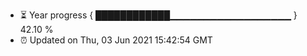 - ⏳ Year progress { ████████████▁▁▁▁▁▁▁▁▁▁▁▁▁▁▁▁▁▁ } 42.10 %
- ⏰ Updated on Thu, 03 Jun 2021 15:42:54 GMT

